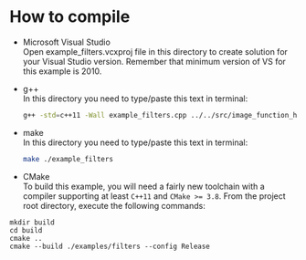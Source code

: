 # How to compile    
- Microsoft Visual Studio    
Open example_filters.vcxproj file in this directory to create solution for your Visual Studio version. Remember that minimum version of VS for this example is 2010.

- g++    
In this directory you need to type/paste this text in terminal:
	```bash
	g++ -std=c++11 -Wall example_filters.cpp ../../src/image_function_helper.cpp ../../src/image_function.cpp ../../src/filtering.cpp ../../src/FileOperation/bitmap.cpp -o application
	```

- make    
In this directory you need to type/paste this text in terminal:
	```bash
	make ./example_filters
	```

- CMake    
To build this example, you will need a fairly new toolchain with a compiler supporting at least
`C++11` and `CMake >= 3.8`.
From the project root directory, execute the following commands:
```
mkdir build
cd build
cmake ..
cmake --build ./examples/filters --config Release
```

